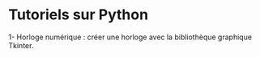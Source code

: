# Tutoriels sur Python

1- Horloge numérique : créer une horloge avec la bibliothèque graphique Tkinter.
